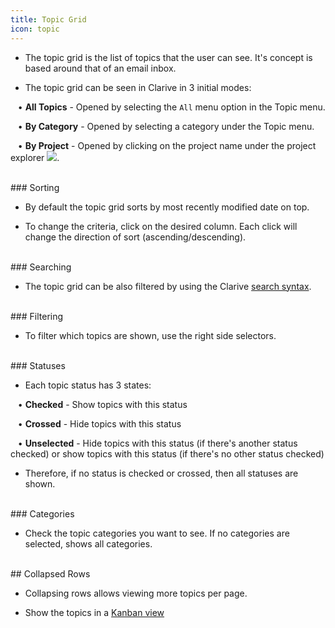 ```yaml
---
title: Topic Grid
icon: topic
---
```


* The topic grid is the list of topics that the user can see. 
It's concept is based around that of an email inbox. 

* The topic grid can be seen in Clarive in 3 initial modes:  <br />

&nbsp; &nbsp;• **All Topics** - Opened by selecting the `All` menu option in the Topic menu.  <br />

&nbsp; &nbsp;• **By Category** - Opened by selecting a category under the Topic menu.  <br />

&nbsp; &nbsp;• **By Project** - Opened by clicking on the project name under the project explorer <img src="/static/images/icons/project.png" />.

<br />
### Sorting 

* By default the topic grid sorts by most recently modified date on top.

* To change the criteria, click on the desired column. Each click will change the direction of sort (ascending/descending). 

<br />
### Searching

* The topic grid can be also filtered by using the Clarive [search syntax](Getting-started/search-syntax).

<br />
### Filtering

* To filter which topics are shown, use the right side selectors.

<br />
### Statuses

* Each topic status has 3 states:<br />


&nbsp; &nbsp;• **Checked** - Show topics with this status <br />

&nbsp; &nbsp;• **Crossed** - Hide topics with this status <br />

&nbsp; &nbsp;• **Unselected** - Hide topics with this status (if there's another status checked) or show topics with this status (if there's no other status checked)  <br />

* Therefore, if no status is checked or crossed, then all statuses are shown. 

<br />
### Categories

* Check the topic categories you want to see. If no categories are selected, shows all categories.

<br />
## Collapsed Rows

* Collapsing rows allows viewing more topics per page. 

* Show the topics in a [Kanban view](Getting-started/kanban)

